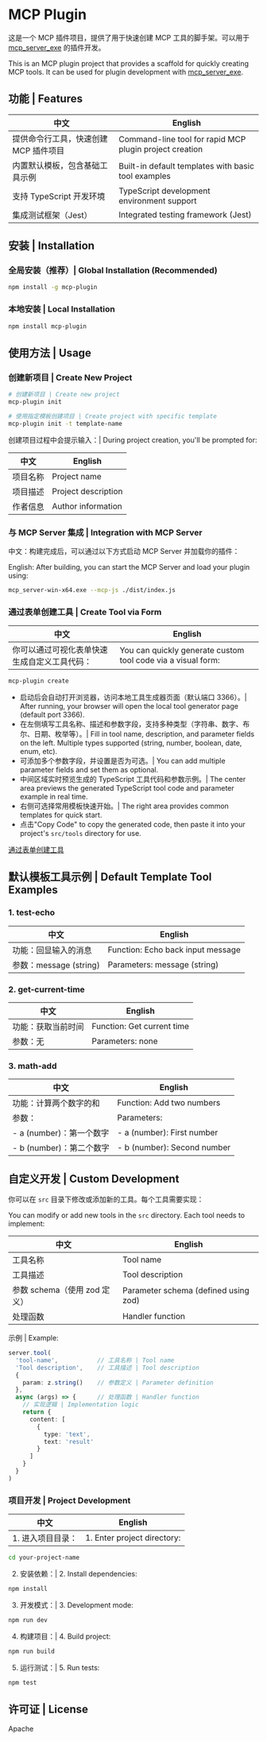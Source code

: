 # MCP Plugin

这是一个 MCP 插件项目，提供了用于快速创建 MCP 工具的脚手架。可以用于 [mcp_server_exe](https://github.com/shadowcz007/mcp_server_exe) 的插件开发。

This is an MCP plugin project that provides a scaffold for quickly creating MCP tools. It can be used for plugin development with [mcp_server_exe](https://github.com/shadowcz007/mcp_server_exe).

## 功能 | Features

中文 | English
---|---
提供命令行工具，快速创建 MCP 插件项目 | Command-line tool for rapid MCP plugin project creation
内置默认模板，包含基础工具示例 | Built-in default templates with basic tool examples
支持 TypeScript 开发环境 | TypeScript development environment support
集成测试框架（Jest） | Integrated testing framework (Jest)

## 安装 | Installation

### 全局安装（推荐）| Global Installation (Recommended)

```bash
npm install -g mcp-plugin
```

### 本地安装 | Local Installation

```bash
npm install mcp-plugin
```

## 使用方法 | Usage

### 创建新项目 | Create New Project

```bash
# 创建新项目 | Create new project
mcp-plugin init

# 使用指定模板创建项目 | Create project with specific template
mcp-plugin init -t template-name
```

创建项目过程中会提示输入：| During project creation, you'll be prompted for:

中文 | English
---|---
项目名称 | Project name
项目描述 | Project description
作者信息 | Author information

### 与 MCP Server 集成 | Integration with MCP Server

中文：构建完成后，可以通过以下方式启动 MCP Server 并加载你的插件：

English: After building, you can start the MCP Server and load your plugin using:

```bash
mcp_server-win-x64.exe --mcp-js ./dist/index.js
```

### 通过表单创建工具 | Create Tool via Form

中文 | English
---|---
你可以通过可视化表单快速生成自定义工具代码：| You can quickly generate custom tool code via a visual form:

```bash
mcp-plugin create
```

- 启动后会自动打开浏览器，访问本地工具生成器页面（默认端口 3366）。| After running, your browser will open the local tool generator page (default port 3366).
- 在左侧填写工具名称、描述和参数字段，支持多种类型（字符串、数字、布尔、日期、枚举等）。| Fill in tool name, description, and parameter fields on the left. Multiple types supported (string, number, boolean, date, enum, etc).
- 可添加多个参数字段，并设置是否为可选。| You can add multiple parameter fields and set them as optional.
- 中间区域实时预览生成的 TypeScript 工具代码和参数示例。| The center area previews the generated TypeScript tool code and parameter example in real time.
- 右侧可选择常用模板快速开始。| The right area provides common templates for quick start.
- 点击"Copy Code" to copy the generated code, then paste it into your project's `src/tools` directory for use.

[通过表单创建工具](./assets/tool.png)

## 默认模板工具示例 | Default Template Tool Examples

### 1. test-echo

中文 | English
---|---
功能：回显输入的消息 | Function: Echo back input message
参数：message (string) | Parameters: message (string)

### 2. get-current-time

中文 | English
---|---
功能：获取当前时间 | Function: Get current time
参数：无 | Parameters: none

### 3. math-add

中文 | English
---|---
功能：计算两个数字的和 | Function: Add two numbers
参数：| Parameters:
- a (number)：第一个数字 | - a (number): First number
- b (number)：第二个数字 | - b (number): Second number

## 自定义开发 | Custom Development

你可以在 `src` 目录下修改或添加新的工具。每个工具需要实现：

You can modify or add new tools in the `src` directory. Each tool needs to implement:

中文 | English
---|---
工具名称 | Tool name
工具描述 | Tool description
参数 schema（使用 zod 定义）| Parameter schema (defined using zod)
处理函数 | Handler function

示例 | Example:
```typescript
server.tool(
  'tool-name',           // 工具名称 | Tool name
  'Tool description',    // 工具描述 | Tool description
  {
    param: z.string()    // 参数定义 | Parameter definition
  },
  async (args) => {      // 处理函数 | Handler function
    // 实现逻辑 | Implementation logic
    return {
      content: [
        {
          type: 'text',
          text: 'result'
        }
      ]
    }
  }
)
```



### 项目开发 | Project Development

中文 | English
---|---
1. 进入项目目录：| 1. Enter project directory:
```bash
cd your-project-name
```

2. 安装依赖：| 2. Install dependencies:
```bash
npm install
```

3. 开发模式：| 3. Development mode:
```bash
npm run dev
```

4. 构建项目：| 4. Build project:
```bash
npm run build
```

5. 运行测试：| 5. Run tests:
```bash
npm test
```


## 许可证 | License

Apache
